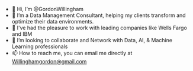 - 👋 Hi, I’m @GordonWillingham
- 👀 I’m a Data Management Consultant, helping my clients transform and optimize their data environments.
- 🌱 I've had the pleasure to work with leading companies like Wells Fargo and IBM
- 💞️ I’m looking to collaborate and Network with Data, AI, & Machine Learning professionals
- 📫 How to reach me, you can email me directly at Willinghamgordon@gmail.com

<!---
GordonWillingham/GordonWillingham is a ✨ special ✨ repository because its `README.md` (this file) appears on your GitHub profile.
You can click the Preview link to take a look at your changes.
--->
